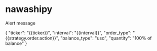 # nawashipy


Alert message

{
    "ticker": "{{ticker}}",
    "interval": "{{interval}}",
    "order_type": "{{strategy.order.action}}",
    "balance_type": "usd",
    "quantity": "100% of balance"
}



